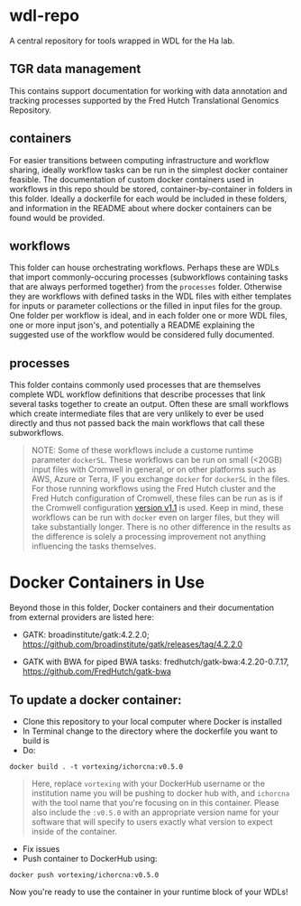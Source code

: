# wdl-repo
A central repository for tools wrapped in WDL for the Ha lab.  

## TGR data management
This contains support documentation for working with data annotation and tracking processes supported by the Fred Hutch Translational Genomics Repository.  

## containers
For easier transitions between computing infrastructure and workflow sharing, ideally workflow tasks can be run in the simplest docker container feasible.  The documentation of custom docker containers used in workflows in this repo should be stored, container-by-container in folders in this folder.  Ideally a dockerfile for each would be included in these folders, and information in the README about where docker containers can be found would be provided. 


## workflows
This folder can house orchestrating workflows.  Perhaps these are WDLs that import commonly-occuring processes (subworkflows containing tasks that are always performed together) from the `processes` folder.  Otherwise they are workflows with defined tasks in the WDL files with either templates for inputs or parameter collections or the filled in input files for the group.  One folder per workflow is ideal, and in each folder one or more WDL files, one or more input json's, and potentially a README explaining the suggested use of the workflow would be considered fully documented.  

## processes
This folder contains commonly used processes that are themselves complete WDL workflow definitions that describe processes that link several tasks together to create an output.  Often these are small workflows which create intermediate files that are very unlikely to ever be used directly and thus not passed back the main workflows that call these subworkflows.  
> NOTE:  Some of these workflows include a custome runtime parameter `dockerSL`.  These workflows can be run on small (<20GB) input files with Cromwell in general, or on other platforms such as AWS, Azure or Terra, IF you exchange `docker` for `dockerSL` in the files.  For those running workflows using the Fred Hutch cluster and the Fred Hutch configuration of Cromwell, these files can be run as is if the Cromwell configuration [version v1.1](https://github.com/FredHutch/diy-cromwell-server/releases/tag/v1.1) is used.  Keep in mind, these workflows can be run with `docker` even on larger files, but they will take substantially longer.  There is no other difference in the results as the difference is solely a processing improvement not anything influencing the tasks themselves.  

# Docker Containers in Use


Beyond those in this folder, Docker containers and their documentation from external providers are listed here:

- GATK:  broadinstitute/gatk:4.2.2.0; https://github.com/broadinstitute/gatk/releases/tag/4.2.2.0

- GATK with BWA for piped BWA tasks: fredhutch/gatk-bwa:4.2.20-0.7.17, https://github.com/FredHutch/gatk-bwa


## To update a docker container:
- Clone this repository to your local computer where Docker is installed
- In Terminal change to the directory where the dockerfile you want to build is
- Do:
```
docker build . -t vortexing/ichorcna:v0.5.0
```
> Here, replace `vortexing` with your DockerHub username or the institution name you will be pushing to docker hub with, and `ichorcna` with the tool name that you're focusing on in this container.  Please also include the `:v0.5.0` with an appropriate version name for your software that will specify to users exactly what version to expect inside of the container. 

- Fix issues
- Push container to DockerHub using:
```
docker push vortexing/ichorcna:v0.5.0
```

Now you're ready to use the container in your runtime block of your WDLs!
